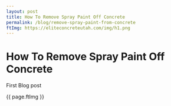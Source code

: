 ```yaml
---
layout: post
title: How To Remove Spray Paint Off Concrete
permalink: /blog/remove-spray-paint-from-concrete
ftImg: https://eliteconcreteutah.com/img/h1.png
---
```


# How To Remove Spray Paint Off Concrete

First Blog post

{{ page.ftImg }}
